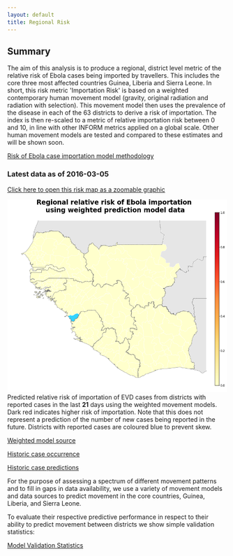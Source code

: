 ```yaml
---
layout: default
title: Regional Risk
---
```


## Summary

The aim of this analysis is to produce a regional, district level metric of the relative risk of Ebola cases being imported by travellers. This includes the core three most affected countries Guinea, Liberia and Sierra Leone. In short, this risk metric 'Importation Risk' is based on a weighted contemporary human movement model (gravity, original radiation and radiation with selection). This movement model then uses the prevalence of the disease in each of the 63 districts to derive a risk of importation. The index is then  re-scaled to a metric of relative importation risk between 0 and 10, in line with other INFORM metrics applied on a global scale. Other human movement models are tested and compared to these estimates and will be shown soon.

[Risk of Ebola case importation model methodology][Risk-doc]

[Risk-doc]: http://seeg-oxford.github.io/ebola-spread/local-risk-doc

### Latest data as of  2016-03-05

[Click here to open this risk map as a zoomable graphic][GeoJsonMap]

[GeoJsonMap]: http://seeg-oxford.github.io/ebola-spread/geojson/Regional_Risk/Regional_Risk

<a href="images/regional_prediction_weighted_large.png"><img src="images/regional_prediction_weighted.png" /></a>
Predicted relative risk of importation of EVD cases from districts with reported cases in the last <b>21</b> days using the weighted movement models. Dark red indicates higher risk of importation. Note that this does not represent a prediction of the number of new cases being reported in the future. Districts with reported cases are coloured blue to prevent skew.

[Weighted model source][Weighted-source]

[Historic case occurrence][Historic-cases]

[Historic case predictions][Historic-prediction]

For the purpose of assessing a spectrum of different movement patterns and to fill in gaps in data availability, we use a variety of movement models and data sources to predict movement in the core countries, Guinea, Liberia, and Sierra Leone.

To evaluate their respective predictive performance in respect to their ability to predict movement between districts we show simple validation statistics: 

[Model Validation Statistics][Validation-statistics]

[Weighted-source]: http://seeg-oxford.github.io/ebola-spread/local-risk-weightings
[Historic-cases]: http://seeg-oxford.github.io/ebola-spread/case-history
[Historic-prediction]: http://seeg-oxford.github.io/ebola-spread/prediction-history
[Validation-statistics]: http://seeg-oxford.github.io/ebola-spread/model-comparisons
